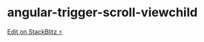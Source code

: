 # angular-trigger-scroll-viewchild

[Edit on StackBlitz ⚡️](https://stackblitz.com/edit/angular-ivy-kdfmyi)